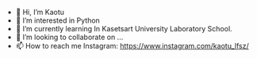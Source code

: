 - 👋 Hi, I’m Kaotu
- 👀 I’m interested in Python
- 🌱 I’m currently learning In Kasetsart University Laboratory School.
- 💞️ I’m looking to collaborate on ...
- 📫 How to reach me Instagram: https://www.instagram.com/kaotu_lfsz/

<!---
Kaotu999/Kaotu999 is a ✨ special ✨ repository because its `README.md` (this file) appears on your GitHub profile.
You can click the Preview link to take a look at your changes.
--->
